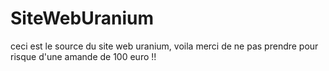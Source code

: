 # SiteWebUranium
ceci est le source du site web uranium, voila merci de ne pas prendre pour risque d'une amande de 100 euro !!
